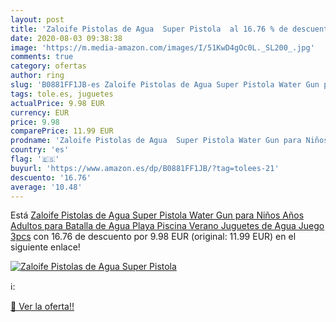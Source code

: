```yaml
---
layout: post
title: 'Zaloife Pistolas de Agua  Super Pistola  al 16.76 % de descuento'
date: 2020-08-03 09:38:38
image: 'https://m.media-amazon.com/images/I/51KwD4gOc0L._SL200_.jpg'
comments: true
category: ofertas
author: ring
slug: 'B0881FF1JB-es Zaloife Pistolas de Agua Super Pistola Water Gun para...'
tags: tole.es, juguetes
actualPrice: 9.98 EUR
currency: EUR
price: 9.98
comparePrice: 11.99 EUR
prodname: 'Zaloife Pistolas de Agua  Super Pistola Water Gun para Niños Años Adultos para Batalla de Agua  Playa  Piscina Verano Juguetes de Agua Juego 3pcs'
country: 'es'
flag: '🇪🇸'
buyurl: 'https://www.amazon.es/dp/B0881FF1JB/?tag=tolees-21'
descuento: '16.76'
average: '10.48'
---
```


Está [Zaloife Pistolas de Agua  Super Pistola Water Gun para Niños Años Adultos para Batalla de Agua  Playa  Piscina Verano Juguetes de Agua Juego 3pcs](https://www.amazon.es/dp/B0881FF1JB/?tag=tolees-21) con 16.76 de descuento por 9.98 EUR (original: 11.99 EUR) en el siguiente enlace!

[![Zaloife Pistolas de Agua  Super Pistola ](https://m.media-amazon.com/images/I/51KwD4gOc0L._SL200_.jpg)](https://www.amazon.es/dp/B0881FF1JB/?tag=tolees-21)

ℹ️:


[🛒 Ver la oferta!!](https://www.amazon.es/dp/B0881FF1JB/?tag=tolees-21)
